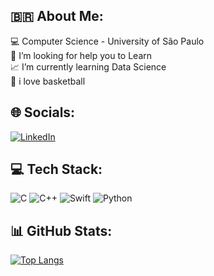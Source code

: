 ## 🇧🇷 About Me:
💻 Computer Science - University of São Paulo<br>🤝 I’m looking for help you to Learn<br>📈 I’m currently learning Data Science<br>🏀 i love basketball


## 🌐 Socials:
[![LinkedIn](https://img.shields.io/badge/LinkedIn-%230077B5.svg?logo=linkedin&logoColor=white)](linkedin.com/in/isaac-rosendo-4703b418a) 

## 💻 Tech Stack:
![C](https://img.shields.io/badge/c-%2300599C.svg?style=flat&logo=c&logoColor=white) 
![C++](https://img.shields.io/badge/c++-%2300599C.svg?style=flat&logo=c%2B%2B&logoColor=white) 
![Swift](https://img.shields.io/badge/swift-F54A2A?style=flat&logo=swift&logoColor=white) 
![Python](https://img.shields.io/badge/python-3670A0?style=flat&logo=python&logoColor=ffdd54)

## 📊 GitHub Stats:
[![Top Langs](https://github-readme-stats.vercel.app/api/top-langs/?username=IsaacHaRR&layout=compact)](https://github.com/IsaacHaRR/github-readme-stats)
